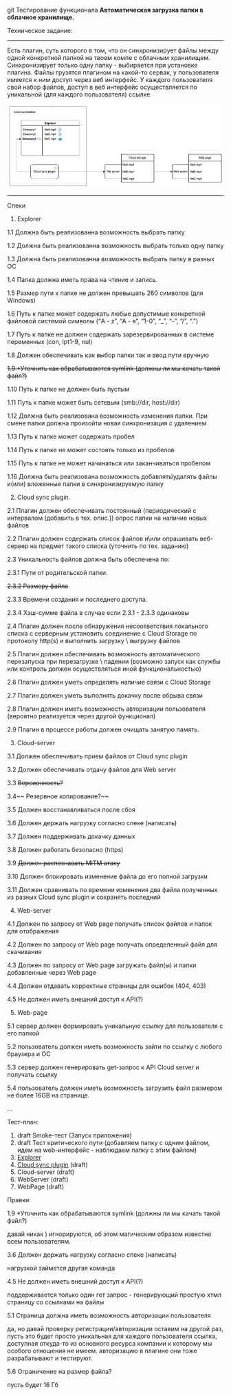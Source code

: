 git Тестирование функционала **Автоматическая загрузка папки в облачное хранилище.**

Техническое задание:


---

 Есть плагин, суть которого в том, что он синхронизирует файлы между одной конкретной папкой на твоем компе с облачным хранилищем. 
Синхронизирует только одну папку - выбирается при установке плагина. Файлы грузятся плагином на какой-то сервак, у пользователя 
имеется к ним доступ через веб интерфейс. У каждого пользователя свой набор файлов, доступ в веб интерфейс осуществляется по 
уникальной (для каждого пользователя) ссылке






![image](/CloudSyncPlugin/images/image1.jpg "image_tooltip")



---

Спеки



1. Explorer

1.1 Должна быть реализованна возможность выбрать папку

1.2 Должна быть реализованна возможность выбрать только одну папку

1.3 Должна быть реализованна возможность выбрать папку в разных ОС

1.4 Папка должна иметь права на чтение и запись.

1.5 Размер пути к папке не должен превышать 260 символов (для Windows)

1.6 Путь к папке может содержать любые допустимые конкретной файловой системой символы (“A - z”, “A - я”, “1-0”, “_”, “-”, “/”, “.”) 

1.7 Путь к папке не должен содержать зарезервированных в системе переменных (con, lpt1-9, nul)

1.8 Должен обеспечивать как выбор папки так и ввод пути вручную

~~1.9 *Уточнить как обрабатываются symlink (должны ли мы качать такой файл?)~~

1.10 Путь к папке не должен быть пустым

1.11 Путь к папке может быть сетевым (smb://dir, host://dir)

1.12 Должна быть реализована возможность изменения папки. При смене папки должна произойти новая синхронизация с удалением 

1.13 Путь к папке может содержать пробел

1.14 Путь к папке не может состоять только из пробелов

1.15 Путь к папке не может начинаться или заканчиваться пробелом

1.16 Должна быть реализована возможность добавлять\удалять файлы и(или) вложенные папки в синхронизируемую папку



2. Cloud sync plugin.

2.1 Плагин должен обеспечивать постоянный (периодический с интервалом (добавить в тех. опис.)) опрос папки на наличие новых файлов

2.2 Плагин должен содержать список файлов и\или опрашивать веб-сервер на предмет такого списка (уточнить по тех. заданию)

2.3 Уникальность файлов должна быть обеспечена по:

2.3.1 Пути от родительской папки.

~~2.3.2 Размеру файла~~

2.3.3 Времени создания и последнего доступа.

2.3.4 Хэш-сумме файла в случае если 2.3.1 - 2.3.3 одинаковы 

2.4 Плагин должен после обнаружения несоответствия локального списка с серверным установить соединение с Cloud Storage по протоколу 
http(s) и выполнить загрузку \ выгрузку файлов

2.5 Плагин должен обеспечивать возможность автоматического перезапуска при перезагрузке \ падении (возможно запуск как службы или 
контроль должен осуществляться иной функциональностью)

2.6 Плагин должен уметь определять наличие связи с Cloud Storage

2.7 Плагин должен уметь выполнять докачку после обрыва связи

2.8 Плагин должен иметь возможность авторизации пользователя (вероятно реализуется через другой функционал)

2.9 Плагин в процессе работы должен очищать занятую память.



3. Cloud-server

3.1 Должен обеспечивать прием файлов от Cloud sync plugin

3.2 Должен обеспечивать отдачу файлов для Web server

3.3 ~~Версионность?~~

3.4~~ Резервное копирование?~~

3.5 Должен восстанавливаться после сбоя

3.6 Должен держать нагрузку согласно спеке (написать)

3.7 Должен поддерживать докачку данных

3.8 Должен работать безопасно (https)

3.9 ~~Должен распознавать MITM атаку~~

3.10 Должен блокировать изменение файла до его полной загрузки

3.11 Должен сравнивать по времени изменения два файла полученных из разных Cloud sync plugin и сохранять последний



4. Web-server

4.1 Должен по запросу от Web page получать список файлов и папок для отображения

4.2 Должен по запросу от Web page получать определенный файл для скачивания

4.3 Должен по запросу от Web page загружать файл(ы) и папки добавленные через Web page

4.4 Должен отдавать корректные страницы для ошибок (404, 403)

4.5 Не должен иметь внешний доступ к API(?)



5. Web-page

5.1 сервер должен формировать уникальную ссылку для пользователя с его папкой

5.2 пользователь должен иметь возможность зайти по ссылку с любого браузера и ОС

5.3 сервер должен генерировать get-запрос к API Cloud server и получать ссылку

5.4 пользователь должен иметь возможность загрузить файл размером не более 16GB на странице.

…

Тест-план:

	



1. draft Smoke-тест (Запуск приложения)
2. draft Тест критического пути (добавляем папку с одним файлом, идем на web-интерфейс - наблюдаем папку с этим файлом)
3. [Explorer](https://docs.google.com/document/u/0/d/1YbkG9G-gces6NoZ2Mq1EHgPnCcZmZ7g1OYjzP71iQ_g/edit) 
4. [Cloud sync plugin](https://docs.google.com/document/u/0/d/1OG_8L7U-nWjAQj4FasB9w020vOgneeDAoaniCiTUnnA/edit) (draft)
5. Cloud-server (draft)
6. WebServer (draft)
7. WebPage (draft)

	

 

Правки:

1.9 *Уточнить как обрабатываются symlink (должны ли мы качать такой файл?)

давай никак ) игнорируются, об этом магическим образом известно всем пользователям. 

3.6 Должен держать нагрузку согласно спеке (написать)

нагрузкой займется другая команда

4.5 Не должен иметь внешний доступ к API(?)

поддерживается только один гет запрос - генерирующий простую хтмл страницу со ссылками на файлы

5.1 Страница должна иметь возможность авторизации пользователя

да, но давай проверку регистрации/авторизации оставим на другой раз, пусть это будет просто уникальная для каждого пользователя 
ссылка, доступная откуда-то из основного ресурса компании к которому мы особого отношения не имеем. авторизацию в плагине они тоже 
разрабатывают и тестируют.

5.6 Ограничение на размер файла?

пусть будет 16 Гб

